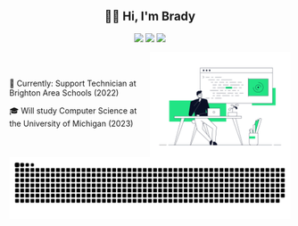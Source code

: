 <h2 align="center" >👋🏻 Hi, I'm Brady </h2>

<p align="center">
  <a href="https://www.linkedin.com/in/braydenbutcher/"><img src="https://img.shields.io/badge/-braydenbutcher-blue?style=flat-square&logo=Linkedin&logoColor=white&link=https://www.linkedin.com/in/braydenbutcher/"></a>
  <a href="https://github.com/bradybutcher"><img src="https://img.shields.io/github/followers/bradybutcher?label=follow&style=social"></a>
  <a href="http://bradybutcher.com/"><img src="https://img.shields.io/badge/Website-46a2f1.svg?&style=flat-square&logo=Google-Chrome&logoColor=white&link=http://bradybutcher.com/"></a>
</p>

<a href src="https://dribbble.com/shots/9078494-Developer">
  <img align="right" src="rafal-bogdan.gif" width="50%">
</a>

<br><br>

🚗 Currently: Support Technician at Brighton Area Schools (2022)

🎓 Will study Computer Science at the University of Michigan (2023)

<img align="center" src="github-user-contribution.svg"/>
